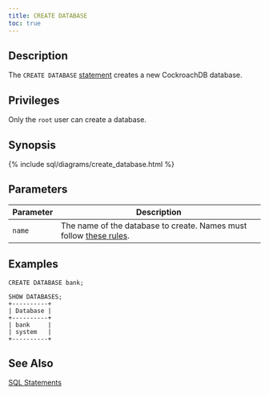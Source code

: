 ```yaml
---
title: CREATE DATABASE
toc: true
---
```


## Description

The `CREATE DATABASE` [statement](sql-statements.html) creates a new CockroachDB database.  

## Privileges

Only the `root` user can create a database.

## Synopsis

{% include sql/diagrams/create_database.html %}

## Parameters

Parameter | Description
----------|------------
`name` | The name of the database to create. Names must follow [these rules](data-definition.html#identifiers).

## Examples

~~~
CREATE DATABASE bank;

SHOW DATABASES;
+----------+
| Database |
+----------+
| bank     |
| system   |
+----------+
~~~

## See Also

[SQL Statements](sql-statements.html)